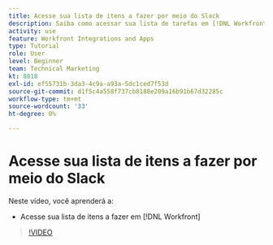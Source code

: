 ```yaml
---
title: Acesse sua lista de itens a fazer por meio do Slack
description: Saiba como acessar sua lista de tarefas em [!DNL Workfront]
activity: use
feature: Workfront Integrations and Apps
type: Tutorial
role: User
level: Beginner
team: Technical Marketing
kt: 8818
exl-id: ef55731b-3da3-4c9a-a93a-5dc1ced7f53d
source-git-commit: d1f5c4a558f737cb8188e209a16b91b67d32285c
workflow-type: tm+mt
source-wordcount: '33'
ht-degree: 0%

---
```


# Acesse sua lista de itens a fazer por meio do Slack

Neste vídeo, você aprenderá a:

* Acesse sua lista de itens a fazer em [!DNL Workfront]

>[!VIDEO](https://video.tv.adobe.com/v/335118/?quality=12)
